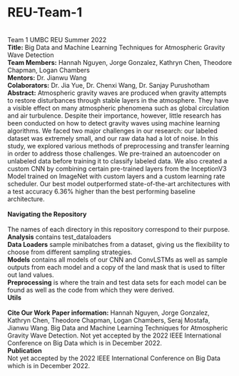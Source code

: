# REU-Team-1<br>
<br>
Team 1 UMBC REU Summer 2022 <br>
<b>Title:</b> Big Data and Machine Learning Techniques for Atmospheric Gravity Wave Detection<br>
<b>Team Members:</b> Hannah Nguyen, Jorge Gonzalez, Kathryn Chen, Theodore Chapman, Logan Chambers<br>
<b>Mentors:</b> Dr. Jianwu Wang<br>
<b>Colaborators:</b> Dr. Jia Yue, Dr. Chenxi Wang, Dr. Sanjay Purushotham<br>
<b>Abstract:</b> Atmospheric gravity waves are produced when gravity attempts to restore disturbances through stable layers in the atmosphere. They have a visible effect on many atmospheric phenomena such as global circulation and air turbulence. Despite their importance, however, little research has been conducted on how to detect gravity waves using machine learning algorithms. We faced two major challenges in our research: our labeled dataset was extremely small, and our raw data had a lot of noise. In this study, we explored various methods of preprocessing and transfer learning in order to address those challenges. We pre-trained an autoencoder on unlabeled data before training it to classify labeled data. We also created a custom CNN by combining certain pre-trained layers from the InceptionV3 Model trained on ImageNet with custom layers and a custom learning rate scheduler. Our best model outperformed state-of-the-art architectures with a test accuracy 6.36% higher than the best performing baseline architecture.<br>
<br>
<b>Navigating the Repository</b><br>
<br>
The names of each directory in this repository correspond to their purpose.<br>
<b>Analysis</b> contains test_dataloaders<br>
<b>Data Loaders</b> sample minibatches from a dataset, giving us the flexibility to choose from different sampling strategies.<br>
<b>Models</b> contains all models of our CNN and ConvLSTMs as well as sample outputs from each model and a copy of the land mask that is used to filter out land values.<br>
<b>Preprocessing</b> is where the train and test data sets for each model can be found as well as the code from which they were derived.<br>
<b>Utils</b><br>
<br>
<b>Cite Our Work</b>
<b>Paper information:</b> Hannah Nguyen, Jorge Gonzalez, Kathryn Chen, Theodore Chapman, Logan Chambers, Seraj Mostafa, Jianwu Wang. Big Data and Machine Learning Techniques for Atmospheric Gravity Wave Detection. Not yet accepted by the 2022 IEEE International Conference on Big Data which is in December 2022.
<br>
<b>Publication</b><br>
Not yet accepted by the 2022 IEEE International Conference on Big Data which is in December 2022.
